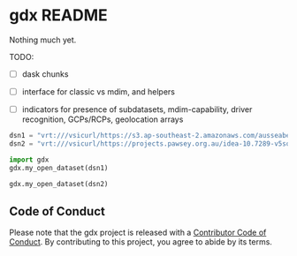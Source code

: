 # gdx README


Nothing much yet. 

TODO: 

- [ ] dask chunks
- [ ] interface for classic vs mdim, and helpers
- [ ] indicators for presence of subdatasets, mdim-capability, driver recognition, GCPs/RCPs, geolocation arrays


```python
dsn1 = "vrt:///vsicurl/https://s3.ap-southeast-2.amazonaws.com/ausseabed-public-warehouse-bathymetry/L3/6009f454-290d-4c9a-a43d-00b254681696/Australian_Bathymetry_and_Topography_2023_250m_MSL_cog.tif?outsize=12,0"
dsn2 = "vrt:///vsicurl/https://projects.pawsey.org.au/idea-10.7289-v5sq8xb5/www.ncei.noaa.gov/data/sea-surface-temperature-optimum-interpolation/v2.1/access/avhrr/198109/oisst-avhrr-v02r01.19810901.nc?sd_name=sst"

import gdx
gdx.my_open_dataset(dsn1)

gdx.my_open_dataset(dsn2)


```

  
## Code of Conduct
  
Please note that the gdx project is released with a [Contributor Code of Conduct](https://contributor-covenant.org/version/2/1/CODE_OF_CONDUCT.html). By contributing to this project, you agree to abide by its terms.